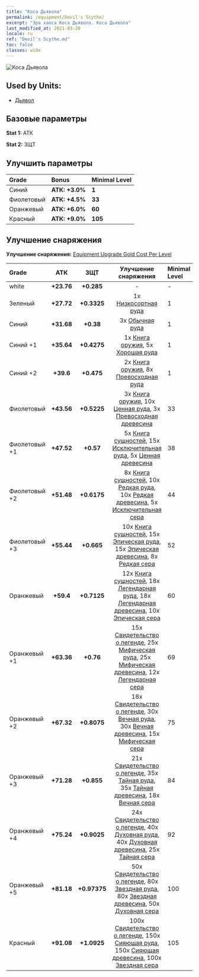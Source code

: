 ```yaml
---
title: "Коса Дьявола"
permalink: /equipment/Devil's Scythe/
excerpt: "Эра хаоса Коса Дьявола. Коса Дьявола"
last_modified_at: 2021-03-20
locale: ru
ref: "Devil's Scythe.md"
toc: false
classes: wide
---
```


  ![Коса Дьявола](/images/e/e_5071.png)

## Used by Units:

* [Дьявол](/ru/units/Devil/) 


## Базовые параметры
 **Stat 1:** АТК

 **Stat 2:** ЗЩТ

## Улучшить параметры

  |     Grade    |   Bonus | Minimal Level | 
  |:-------------|:--------|:--------------| 
  | Синий | **АТК: +3.0%** | **1** | 
  | Фиолетовый | **АТК: +4.5%** | **33** | 
  | Оранжевый | **АТК: +6.0%** | **60** | 
  | Красный | **АТК: +9.0%** | **105** | 


## Улучшение снаряжения
 **Улучшение снаряжения:** [Equipment Upgrade Gold Cost Per Level](/equipment/EquipmentUpgradeCostPerLevel/) 

  |          Grade      | АТК | ЗЩТ | Улучшение снаряжения | Minimal Level |
  |:--------------------|:---------:|:---------:|:----------------:|:--------------|
  | white | **+23.76** | **+0.285** | - | - |
  | Зеленый | **+27.72** | **+0.3325** | 1x [Низкосортная руда](/ru/Items/mat_1/) | 1 |
  | Синий | **+31.68** | **+0.38** | 3x [Обычная руда](/ru/Items/mat_6/) | 1 |
  | Синий +1 | **+35.64** | **+0.4275** | 1x [Книга оружия](/ru/Items/mat_18/), 5x [Хорошая руда](/ru/Items/mat_12/) | 1 |
  | Синий +2 | **+39.6** | **+0.475** | 2x [Книга оружия](/ru/Items/mat_25/), 8x [Превосходная руда](/ru/Items/mat_19/) | 1 |
  | Фиолетовый | **+43.56** | **+0.5225** | 3x [Книга оружия](/ru/Items/mat_32/), 10x [Ценная руда](/ru/Items/mat_26/), 3x [Превосходная древесина](/ru/Items/mat_20/) | 33 |
  | Фиолетовый +1 | **+47.52** | **+0.57** | 5x [Книга сущностей](/ru/Items/mat_39/), 15x [Исключительная руда](/ru/Items/mat_33/), 5x [Ценная древесина](/ru/Items/mat_27/) | 38 |
  | Фиолетовый +2 | **+51.48** | **+0.6175** | 8x [Книга сущностей](/ru/Items/mat_46/), 10x [Редкая руда](/ru/Items/mat_40/), 10x [Редкая древесина](/ru/Items/mat_41/), 5x [Исключительная сера](/ru/Items/mat_36/) | 44 |
  | Фиолетовый +3 | **+55.44** | **+0.665** | 10x [Книга сущностей](/ru/Items/mat_53/), 15x [Эпическая руда](/ru/Items/mat_47/), 15x [Эпическая древесина](/ru/Items/mat_48/), 8x [Редкая сера](/ru/Items/mat_43/) | 52 |
  | Оранжевый | **+59.4** | **+0.7125** | 12x [Книга сущностей](/ru/Items/mat_60/), 18x [Легендарная руда](/ru/Items/mat_54/), 18x [Легендарная древесина](/ru/Items/mat_55/), 10x [Эпическая сера](/ru/Items/mat_50/) | 60 |
  | Оранжевый +1 | **+63.36** | **+0.76** | 15x [Свидетельство о легенде](/ru/Items/mat_67/), 25x [Мифическая руда](/ru/Items/mat_61/), 25x [Мифическая древесина](/ru/Items/mat_62/), 12x [Легендарная сера](/ru/Items/mat_57/) | 69 |
  | Оранжевый +2 | **+67.32** | **+0.8075** | 18x [Свидетельство о легенде](/ru/Items/mat_74/), 30x [Вечная руда](/ru/Items/mat_68/), 30x [Вечная древесина](/ru/Items/mat_69/), 15x [Мифическая сера](/ru/Items/mat_64/) | 75 |
  | Оранжевый +3 | **+71.28** | **+0.855** | 21x [Свидетельство о легенде](/ru/Items/mat_81/), 35x [Тайная руда](/ru/Items/mat_75/), 35x [Тайная древесина](/ru/Items/mat_76/), 18x [Вечная сера](/ru/Items/mat_71/) | 84 |
  | Оранжевый +4 | **+75.24** | **+0.9025** | 24x [Свидетельство о легенде](/ru/Items/mat_88/), 40x [Духовная руда](/ru/Items/mat_82/), 40x [Духовная древесина](/ru/Items/mat_83/), 25x [Тайная сера](/ru/Items/mat_78/) | 92 |
  | Оранжевый +5 | **+81.18** | **+0.97375** | 50x [Свидетельство о легенде](/ru/Items/mat_95/), 80x [Звездная руда](/ru/Items/mat_89/), 80x [Звездная древесина](/ru/Items/mat_90/), 50x [Духовная сера](/ru/Items/mat_85/) | 100 |
  | Красный | **+91.08** | **+1.0925** | 100x [Свидетельство о легенде](/ru/Items/mat_102/), 150x [Сияющая руда](/ru/Items/mat_96/), 150x [Сияющая древесина](/ru/Items/mat_97/), 100x [Звездная сера](/ru/Items/mat_92/) | 105 |

